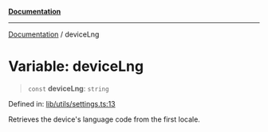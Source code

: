 [**Documentation**](../README.md)

***

[Documentation](../README.md) / deviceLng

# Variable: deviceLng

> `const` **deviceLng**: `string`

Defined in: [lib/utils/settings.ts:13](https://github.com/aldesgroup/goaldn/blob/6a7943d02984b1a6b41d76a3a483a1484b644076/lib/utils/settings.ts#L13)

Retrieves the device's language code from the first locale.
